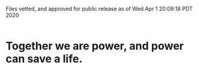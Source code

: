 Files vetted, and approved for public release as of Wed Apr  1 20:09:18 PDT 2020<br><br><h1>Together we are power, and power can save a life.</h1>
